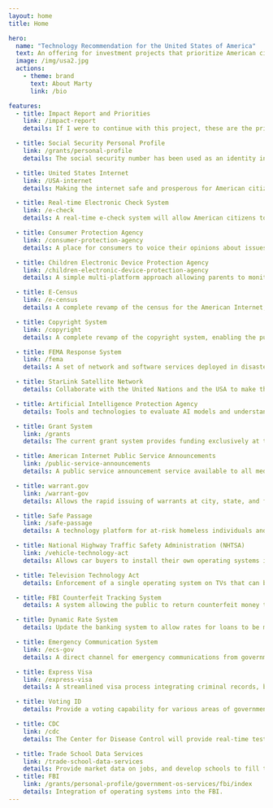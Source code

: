 ```yaml
---
layout: home
title: Home

hero:
  name: "Technology Recommendation for the United States of America"
  text: An offering for investment projects that prioritize American citizens' safety and prosperity.
  image: /img/usa2.jpg
  actions:
    - theme: brand
      text: About Marty
      link: /bio

features:
  - title: Impact Report and Priorities
    link: /impact-report
    details: If I were to continue with this project, these are the priorities and impact on the government and the private market.

  - title: Social Security Personal Profile
    link: /grants/personal-profile
    details: The social security number has been used as an identity in the marketplace for decades. We will extend this by developing a personal server for users that uses the social security number to share and receive information in the marketplace with a personal URL and server.

  - title: United States Internet
    link: /USA-internet
    details: Making the internet safe and prosperous for American citizens by providing a private domain system, including licensing capabilities, revocation capabilities, government ID verification, content filtering, and security using Artificial Intelligence.

  - title: Real-time Electronic Check System
    link: /e-check
    details: A real-time e-check system will allow American citizens to transfer money electronically in real-time at no cost to each other. A jury system will allow judgment against buyers and sellers, where domains can be fined and/or revoked for fraud or also users could be banned from owning domains.

  - title: Consumer Protection Agency
    link: /consumer-protection-agency
    details: A place for consumers to voice their opinions about issues that concern them at the federal, state, and city levels with government traceability to completion. A "consumer" lobby of sorts.  This will start with local government so people can voice their opinion about city issues where it will be logged and can be moved to grant status to resolve.

  - title: Children Electronic Device Protection Agency
    link: /children-electronic-device-protection-agency
    details: A simple multi-platform approach allowing parents to monitor and control their children's electronic devices across all devices with a single interface.

  - title: E-Census
    link: /e-census
    details: A complete revamp of the census for the American Internet, allowing various government agencies to survey constituents and provide resulting datasets to the public for analysis.

  - title: Copyright System
    link: /copyright
    details: A complete revamp of the copyright system, enabling the public to submit works electronically, verify, and protect copyrighted work using Artificial Intelligence.

  - title: FEMA Response System
    link: /fema
    details: A set of network and software services deployed in disaster areas during emergencies, connecting, tracking, and executing emergency responses.

  - title: StarLink Satellite Network
    details: Collaborate with the United Nations and the USA to make the StarLink Satellite system an FCC asset, and asset respectively for other countries.  A software system would allow the market place to sell Wi-Fi devices under their own businesses on a unified sales platform.  A private company controlling communication system outside of the FCC is a risk for the United States of America.

  - title: Artificial Intelligence Protection Agency
    details: Tools and technologies to evaluate AI models and understand the political intents behind foreign actor AI models. For example, a debate between Anthropic (USA) and Qwen (Chinese) on whether Taiwan is a Chinese territory or an independent country could provide deep insights into AI training models. This product is already completed.

  - title: Grant System
    link: /grants
    details: The current grant system provides funding exclusively at the federal level. The proposed system would empower state and local municipalities to identify specific needs and offer a streamlined way to provide funding and accountability for grants.

  - title: American Internet Public Service Announcements
    link: /public-service-announcements
    details: A public service announcement service available to all media platforms to serve public messages from various government agencies. For example, the federal government might use it to educate parents on device time for their kids, while a local municipality might discuss bike lane etiquette.

  - title: warrant.gov
    link: /warrant-gov
    details: Allows the rapid issuing of warrants at city, state, and federal levels with government oversight to view users' devices via the National Security Agency.

  - title: Safe Passage
    link: /safe-passage
    details: A technology platform for at-risk homeless individuals and families to find safe housing regardless of their circumstances.

  - title: National Highway Traffic Safety Administration (NHTSA)
    link: /vehicle-technology-act
    details: Allows car buyers to install their own operating systems in vehicles, providing a single, user-friendly interface while driving. Operating systems would be transferable from car to car.

  - title: Television Technology Act
    details: Enforcement of a single operating system on TVs that can be installed by the customer. This resolves conflicts between Apple, Google, Amazon, and TV manufacturers over control of TV interfaces.

  - title: FBI Counterfeit Tracking System
    details: A system allowing the public to return counterfeit money to banks for legitimate currency, tracking areas of counterfeit circulation.

  - title: Dynamic Rate System
    details: Update the banking system to allow rates for loans to be managed based on local market factors instead of a single national rate. A data warehouse would provide insights into market conditions.

  - title: Emergency Communication System
    link: /ecs-gov
    details: A direct channel for emergency communications from government to the public, including messages and location-aware information based on mobile phone or address data.

  - title: Express Visa
    link: /express-visa
    details: A streamlined visa process integrating criminal records, banking, and taxation to make immigration easier, safe, and fair for American citizens.

  - title: Voting ID
    details: Provide a voting capability for various areas of government by issuing IDs during the voting process, with an open database to verify results.

  - title: CDC
    link: /cdc
    details: The Center for Disease Control will provide real-time test results from testing facilities. Unknown diseases will have containment plans for jurisdictions, with notifications via the [emergency notification system](/ecs-gov/) to stay indoors.

  - title: Trade School Data Services
    link: /trade-school-data-services
    details: Provide market data on jobs, and develop schools to fill the need.
  - title: FBI
    link: /grants/personal-profile/government-os-services/fbi/index
    details: Integration of operating systems into the FBI.
---
```

